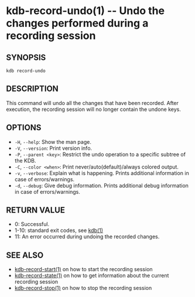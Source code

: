 # kdb-record-undo(1) -- Undo the changes performed during a recording session

## SYNOPSIS

`kdb record-undo`<br>

## DESCRIPTION

This command will undo all the changes that have been recorded.
After execution, the recording session will no longer contain the undone keys.

## OPTIONS

- `-H`, `--help`:
  Show the man page.
- `-V`, `--version`:
  Print version info.
- `-P`, `--parent <key>`:
  Restrict the undo operation to a specific subtree of the KDB.
- `-C`, `--color <when>`:
  Print never/auto(default)/always colored output.
- `-v`, `--verbose`:
  Explain what is happening. Prints additional information in case of errors/warnings.
- `-d`, `--debug`:
  Give debug information. Prints additional debug information in case of errors/warnings.

## RETURN VALUE

- 0:
  Successful.
- 1-10:
  standard exit codes, see [kdb(1)](kdb.md)
- 11:
  An error occurred during undoing the recorded changes.

## SEE ALSO

- [kdb-record-start(1)](kdb-record-start.md) on how to start the recording session
- [kdb-record-state(1)](kdb-record-state.md) on how to get information about the current recording session
- [kdb-record-stop(1)](kdb-record-stop.md) on how to stop the recording session
